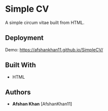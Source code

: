 # Simple CV
A simple circum vitae built from HTML.

## Deployment

Demo: https://afshankhan11.github.io/SimpleCV/


## Built With

  * HTML



## Authors

  - **Afshan Khan**
    [AfshanKhan11]
